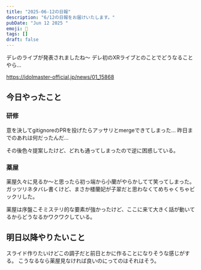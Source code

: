 ```yaml
---
title: "2025-06-12の日報"
description: "6/12の日報をお届けいたします。"
pubDate: "Jun 12 2025 "
emoji: 🦊
tags: []
draft: false
---
```


デレのライブが発表されましたね〜 デレ初のXRライブとのことでどうなることやら...

https://idolmaster-official.jp/news/01_15868

## 今日やったこと

### 研修

意を決してgitignoreのPRを投げたらアッサリとmergeできてしまった...
昨日までのあれは何だったんだ...

その後色々提案したけど、どれも通ってしまったので逆に困惑している。

### 薬屋

薬屋久々に見るか〜と思ったら初っ端から小蘭がやらかしてて笑ってしまった。
ガッツリネタバレ書くけど、まさか楼蘭妃が子翠だと思わなくてめちゃくちゃビックリした。

薬屋は序盤こそミステリ的な要素が強かったけど、ここに来て大きく話が動いてるからどうなるかワクワクしている。

## 明日以降やりたいこと

スライド作りたいけどこの調子だと前日とかに作ることになりそうな感じがする。
こうなるなら薬屋見なければ良いのにってのはそれはそう。
